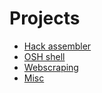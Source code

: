 # Projects

* [Hack assembler](/projects/Hack-Assembler.md)
* [OSH shell](/projects/OSH-shell.md)
* [Webscraping](/projects/webscraping)
* [Misc](/projects/misc)
